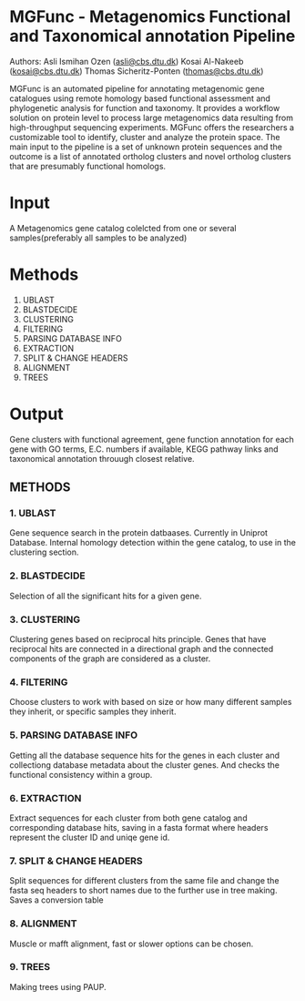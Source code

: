 # MGFunc - Metagenomics Functional and Taxonomical annotation Pipeline

Authors:
Asli Ismihan Ozen (asli@cbs.dtu.dk)
Kosai Al-Nakeeb (kosai@cbs.dtu.dk)
Thomas Sicheritz-Ponten (thomas@cbs.dtu.dk)

MGFunc is an automated pipeline for annotating metagenomic gene catalogues using remote homology based functional assessment and phylogenetic analysis for function and taxonomy. It provides a workflow solution on protein level to process large metagenomics data resulting from high-throughput sequencing experiments. MGFunc offers the researchers a customizable tool to identify, cluster and analyze the protein space. The main input to the pipeline is a set of unknown protein sequences and the outcome is a list of annotated ortholog clusters and novel ortholog clusters that are presumably functional homologs.

# Input
A Metagenomics gene catalog colelcted from one or several samples(preferably all samples to be analyzed)

# Methods
1. UBLAST 
2. BLASTDECIDE
3. CLUSTERING
4. FILTERING
5. PARSING DATABASE INFO
6. EXTRACTION
7. SPLIT & CHANGE HEADERS
8. ALIGNMENT
9. TREES

# Output
Gene clusters with functional agreement, gene function annotation for each gene with GO terms, E.C. numbers if available, KEGG pathway links  and taxonomical annotation throuugh closest relative.



## METHODS 
### 1. UBLAST 
Gene sequence search in the protein datbaases. Currently in Uniprot Database. 
Internal homology detection within the gene catalog, to use in the clustering section.

### 2. BLASTDECIDE
Selection of all the significant hits for a given gene. 

### 3. CLUSTERING
Clustering genes based on reciprocal hits principle. Genes that have reciprocal hits are connected in a directional graph and the connected components of the graph are considered as a
cluster. 

### 4. FILTERING
Choose clusters to work with based on size or how many different samples they inherit, or specific samples they inherit.

### 5. PARSING DATABASE INFO
Getting all the database sequence hits for the genes in each cluster and collectiong database metadata about the cluster genes. And checks the functional consistency within a group. 

### 6. EXTRACTION
Extract sequences for each cluster from both gene catalog and corresponding database hits, saving in a fasta format where headers represent the cluster ID and uniqe gene id. 

### 7. SPLIT & CHANGE HEADERS
Split sequences for different clusters from the same file and change the fasta seq headers to short names due to the further use in tree making. Saves a conversion table

### 8. ALIGNMENT
Muscle or mafft alignment, fast or slower options can be chosen. 

### 9. TREES
Making trees using PAUP. 


